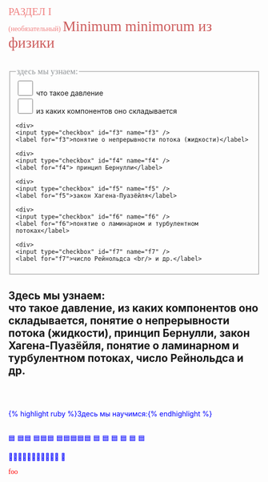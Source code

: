 <span style="font-family: 'trebuchet ms'; font-size: 1.5em; color: #F08080;">РАЗДЕЛ I</span> <br/> 
<span style="font-family: 'trebuchet ms'; font-size: 1em; color: #F08080;">(необязательный)</span>
<span style="font-family: 'Tahoma'; font-size: 2.1em; color: #CD5C5C;">Minimum minimorum из физики </span> <br/>
<br/>


<fieldset>
  <legend><span style="font-family: 'trebuchet ms'; font-size: 1.2em; color: #909497;">здесь мы узнаем:  </span></legend>

  <div>
    <input type="checkbox" id="f1" name="f1"/>
    <label for="f1">что такое давление</label>
  </div>

  <div>
    <input type="checkbox" id="f2" name="f2" />
    <label for="f2">из каких компонентов оно складывается</label>
  </div>

    <div>
    <input type="checkbox" id="f3" name="f3" />
    <label for="f3">понятие о непрерывности потока (жидкости)</label>
  </div>

    <div>
    <input type="checkbox" id="f4" name="f4" />
    <label for="f4"> принцип Бернулли</label>
  </div>

    <div>
    <input type="checkbox" id="f5" name="f5" />
    <label for="f5">закон Хагена-Пуазёйля</label>
  </div>
  
    <div>
    <input type="checkbox" id="f6" name="f6" />
    <label for="f6">понятие о ламинарном и турбулентном потоках</label>
  </div>
  
    <div>
    <input type="checkbox" id="f7" name="f7" />
    <label for="f7">число Рейнольдса <br/> и др.</label>
  </div>
</fieldset>

   <style>
      input[type=checkbox] {
         width: 30px;
         height: 30px;
      }
   </style>

   
## Здесь мы узнаем: <br/> что такое давление, из каких компонентов оно складывается, понятие о непрерывности потока (жидкости), принцип Бернулли, закон Хагена-Пуазёйля, понятие о ламинарном и турбулентном потоках, число Рейнольдса и др.
 <br/> 
 <br/> 
 
 {% highlight ruby %}Здесь мы научимся:{% endhighlight %} 
 <br/> 
 <br/> 
 
🟦
🟦🟦
🟦🟦🟦
🟦🟦🟦🟦🟦 🟦  🟦   🟦    🟦     🟦      🟦

🔵🔵🔵🔵🔵🔵🔵🔵🔵🔵🔵
📘

 <style>p { color: blue; }</style>

 <span style="font-family: 'COMIC SANS MS'; font-size: 5hv; color: red;">foo</span>
